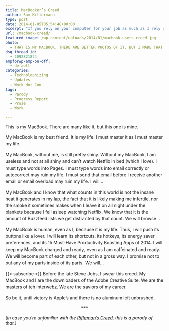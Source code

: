```yaml
---
title: MacBooker’s Creed
author: Sam Killermann
type: post
date: 2014-01-05T05:54:48+00:00
excerpt: "If you rely on your computer for your job as much as I rely on mine, you'll likely relate to this. It's a parody, for sure, and definitely hyperbole... but barely."
url: /macbook-creed/
featured_image: /wp-content/uploads/2014/01/macbook-users-creed.jpg
photo:
  - THAT IS MY MACBOOK. THERE ARE BETTER PHOTOS OF IT, BUT I MADE THAT ONE WITH THE CAMERA ON MY PHONE.
dsq_thread_id:
  - 2092821824
ampforwp-amp-on-off:
  - default
categories:
  - Technolophizing
  - Updates
  - Work dot Com
tags:
  - Parody
  - Progress Report
  - Prose
  - Work

---
```

This is my MacBook. There are many like it, but this one is mine.

<span style="line-height: 1.5em;">My MacBook is my best friend. It is my life. I must master it as I must master my life.</span>

<span style="line-height: 1.5em;">My MacBook, without me, is still pretty shiny. Without my MacBook, I am useless and not at all shiny and can&#8217;t watch Netflix in bed (which I love). I must type words into Pages. I must type words into email correctly or autocorrect may ruin my life. I must send that email before I receive another email or email overload may ruin my life. I will&#8230;</span><!--more-->

<span style="line-height: 1.5em;">My MacBook and I know that what counts in this world is not the insane heat it generates in my lap, the fact that it is likely making me infertile, nor the smoke it sometimes makes when I leave it on all night under the blankets because I fell asleep watching Netflix. We know that it is the amount of Buzzfeed </span>lists we get distracted by<span style="line-height: 1.5em;"> that count. We will browse&#8230;</span>

<span style="line-height: 1.5em;">My MacBook is human, even as I, because it is my life. Thus, I will push its buttons like a lover. I will learn its shortcuts, its hotkeys, its energy saver preferences, and its 15 Must-Have Productivity Boosting Apps of 2014. I will keep my MacBook charged and ready, even as I am </span>caffeinated<span style="line-height: 1.5em;"> and ready. We will become part of each other, but not in a gross way. I promise not to put any of my parts inside of its parts. We will&#8230;</span>

{{< subscribe >}}
<span style="line-height: 1.5em;">Before the late Steve Jobs, I swear this creed. My MacBook and I are the downloaders of the Adobe Creative Suite. We are the masters of </span>teh interwebz<span style="line-height: 1.5em;">. We are the saviors of my career.</span>

<span style="line-height: 1.5em;">So be it, until victory is Apple&#8217;s and there is no aluminum left unbrushed.</span>

<p style="text-align: center;">
  ***
</p>

_(In case you&#8217;re unfamiliar with the <a href="http://en.wikipedia.org/wiki/Rifleman's_Creed" target="_blank">Rifleman&#8217;s Creed</a>, this is a parody of that.)_